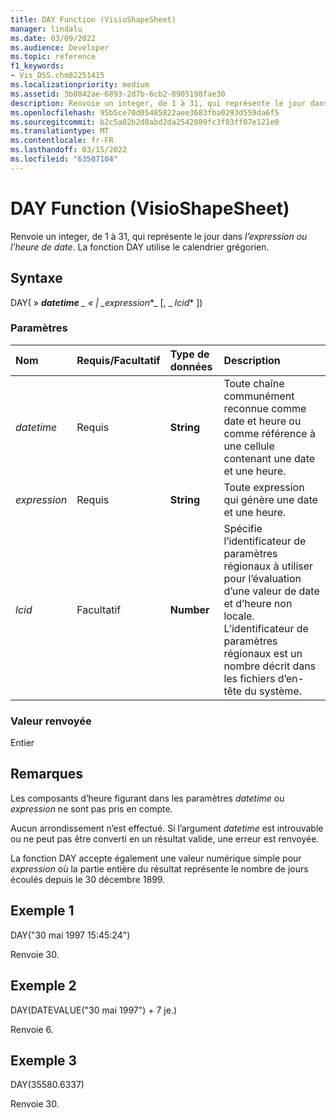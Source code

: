 ```yaml
---
title: DAY Function (VisioShapeSheet)
manager: lindalu
ms.date: 03/09/2022
ms.audience: Developer
ms.topic: reference
f1_keywords:
- Vis_DSS.chm82251415
ms.localizationpriority: medium
ms.assetid: 3b0842ae-6893-2d7b-6cb2-8905198fae30
description: Renvoie un integer, de 1 à 31, qui représente le jour dans l’expression ou l’heure de date. La fonction DAY utilise le calendrier grégorien.
ms.openlocfilehash: 95b5ce70d05485822aee3683fba0293d559da6f5
ms.sourcegitcommit: b2c5a02b2d0abd2da2542089fc3f83ff07e121e0
ms.translationtype: MT
ms.contentlocale: fr-FR
ms.lasthandoff: 03/15/2022
ms.locfileid: "63507104"
---
```

# <a name="day-function-visioshapesheet"></a>DAY Function (VisioShapeSheet)

Renvoie un integer, de 1 à 31, qui représente le jour dans _l’expression ou l’heure de date_. La fonction DAY utilise le calendrier grégorien.
  
## <a name="syntax"></a>Syntaxe

DAY( » ***datetime** _ « | _*_expression_*_ [, _ *_lcid_** ])
  
### <a name="parameters"></a>Paramètres

|**Nom**|**Requis/Facultatif**|**Type de données**|**Description**|
|:-----|:-----|:-----|:-----|
| _datetime_ <br/> |Requis  <br/> |**String** <br/> |Toute chaîne communément reconnue comme date et heure ou comme référence à une cellule contenant une date et une heure. |
| _expression_ <br/> |Requis  <br/> |**String** <br/> |Toute expression qui génère une date et une heure. |
| _lcid_ <br/> |Facultatif  <br/> |**Number** <br/> |Spécifie l’identificateur de paramètres régionaux à utiliser pour l’évaluation d’une valeur de date et d’heure non locale. L’identificateur de paramètres régionaux est un nombre décrit dans les fichiers d’en-tête du système. |

### <a name="return-value"></a>Valeur renvoyée

Entier
  
## <a name="remarks"></a>Remarques

Les composants d’heure figurant dans les paramètres _datetime_ ou _expression_ ne sont pas pris en compte.
  
Aucun arrondissement n’est effectué. Si l’argument _datetime_ est introuvable ou ne peut pas être converti en un résultat valide, une erreur est renvoyée.
  
La fonction DAY accepte également une valeur numérique simple pour _expression_ où la partie entière du résultat représente le nombre de jours écoulés depuis le 30 décembre 1899.
  
## <a name="example-1"></a>Exemple 1

DAY("30 mai 1997 15:45:24")
  
Renvoie 30.
  
## <a name="example-2"></a>Exemple 2

DAY(DATEVALUE("30 mai 1997") + 7 je.)
  
Renvoie 6.
  
## <a name="example-3"></a>Exemple 3

DAY(35580.6337)
  
Renvoie 30.
  